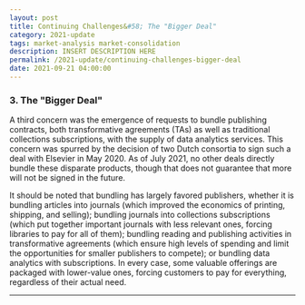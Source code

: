 ```yaml
---
layout: post
title: Continuing Challenges&#58; The "Bigger Deal"
category: 2021-update
tags: market-analysis market-consolidation
description: INSERT DESCRIPTION HERE
permalink: /2021-update/continuing-challenges-bigger-deal
date: 2021-09-21 04:00:00
---
```


### 3. The "Bigger Deal"

A third concern was the emergence of requests to bundle publishing contracts, both transformative agreements (TAs) as well as traditional collections subscriptions, with the supply of data analytics services. This concern was spurred by the decision of two Dutch consortia to sign such a deal with Elsevier in May 2020. As of July 2021, no other deals directly bundle these disparate products, though that does not guarantee that more will not be signed in the future.

It should be noted that bundling has largely favored publishers, whether it is bundling articles into journals (which improved the economics of printing, shipping, and selling); bundling journals into collections subscriptions (which put together important journals with less relevant ones, forcing libraries to pay for all of them); bundling reading and publishing activities in transformative agreements (which ensure high levels of spending and limit the opportunities for smaller publishers to compete); or bundling data analytics with subscriptions. In every case, some valuable offerings are packaged with lower-value ones, forcing customers to pay for everything, regardless of their actual need.

***
